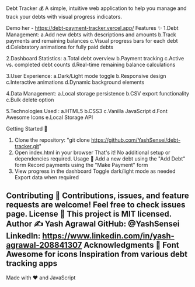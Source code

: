 Debt Tracker 💰
A simple, intuitive web application to help you manage and track your debts with visual progress indicators.

Demo her - https://debt-payment-tracker.vercel.app/
Features ✨
1.Debt Management:
   a.Add new debts with descriptions and amounts
   b.Track payments and remaining balances
   c.Visual progress bars for each debt
   d.Celebratory animations for fully paid debts

2.Dashboard Statistics:
   a.Total debt overview
   b.Payment tracking
   c.Active vs. completed debt counts
   d.Real-time remaining balance calculations
   
3.User Experience:
   a.Dark/Light mode toggle
   b.Responsive design
   c.Interactive animations
   d.Dynamic background elements
   
4.Data Management:
   a.Local storage persistence
   b.CSV export functionality
   c.Bulk delete option
   
5.Technologies Used :
   a.HTML5
   b.CSS3
   c.Vanilla JavaScript
   d.Font Awesome Icons
   e.Local Storage API

   
Getting Started 🚀
1. Clone the repository: "git clone https://github.com/YashSensei/debt-tracker.git"
2. Open index.html in your browser
That's it! No additional setup or dependencies required.
Usage 📝
Add a new debt using the "Add Debt" form
Record payments using the "Make Payment" form
3. View progress in the dashboard
Toggle dark/light mode as needed
Export data when required

Contributing 🤝
Contributions, issues, and feature requests are welcome! Feel free to check issues page.
License 📄
This project is MIT licensed.
Author ✍️
Yash Agrawal
GitHub: @YashSensei
LinkedIn: https://www.linkedin.com/in/yash-agrawal-208841307
Acknowledgments 🙏
Font Awesome for icons
Inspiration from various debt tracking apps
---
Made with ❤️ and JavaScript
